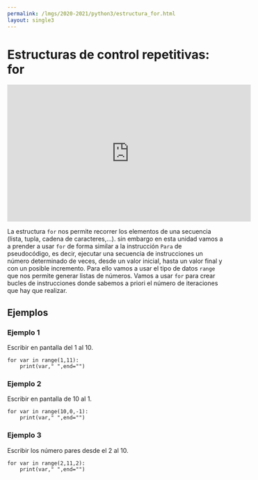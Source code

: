 ```yaml
---
permalink: /lmgs/2020-2021/python3/estructura_for.html
layout: single3
---
```


# Estructuras de control repetitivas: for

<iframe width="560" height="315" src="https://www.youtube.com/embed/0wZT7Kluubg" frameborder="0" allow="accelerometer; autoplay; clipboard-write; encrypted-media; gyroscope; picture-in-picture" allowfullscreen></iframe>

La estructura `for` nos permite recorrer los elementos de una secuencia (lista, tupla, cadena de caracteres,...). sin embargo en esta unidad vamos a a prender a usar `for` de forma similar a la instrucción `Para` de pseudocódigo, es decir, ejecutar una secuencia de instrucciones un número determinado de veces, desde un valor inicial, hasta un valor final y con un posible incremento. Para ello vamos a usar el tipo de datos `range` que nos permite generar listas de números. Vamos a usar `for` para crear bucles de instrucciones donde sabemos a priori el número de iteraciones que hay que realizar.

## Ejemplos

### Ejemplo 1

Escribir en pantalla del 1 al 10.

    for var in range(1,11):
        print(var," ",end="")

### Ejemplo 2

Escribir en pantalla de 10 al 1.

    for var in range(10,0,-1):
        print(var," ",end="")

### Ejemplo 3

Escribir los número pares desde el 2 al 10.

    for var in range(2,11,2):
        print(var," ",end="")
